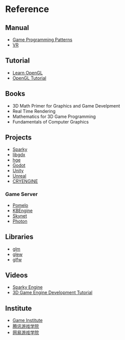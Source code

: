 # Reference

## Manual

* [Game Programming Patterns](https://gameprogrammingpatterns.com/contents.html)
* [VR](https://developers.google.com/vr/)

## Tutorial

* [Learn OpenGL](https://learnopengl.com/)
* [OpenGL Tutorial](http://www.opengl-tutorial.org/)

## Books

* 3D Math Primer for Graphics and Game Develpment
* Real Time Rendering
* Mathematics for 3D Game Programming
* Fundamentals of Computer Graphics

## Projects

* [Sparky](https://github.com/TheCherno/Sparky)
* [libgdx](https://github.com/libgdx/libgdx)
* [hge](https://github.com/kvakvs/hge)
* [Godot](https://github.com/godotengine/godot)
* [Unity](https://github.com/Unity-Technologies/UnityCsReference)
* [Unreal](https://github.com/EpicGames/UnrealEngine)
* [CRYENGINE](https://github.com/CRYTEK/CRYENGINE)

### Game Server

* [Pomelo](https://github.com/NetEase/pomelo)
* [KBEngine](https://github.com/kbengine/kbengine)
* [Skynet](https://github.com/cloudwu/skynet)
* [Photon](https://www.photonengine.com/)

## Libraries

* [glm](https://github.com/g-truc/glm)
* [glew](https://github.com/nigels-com/glew)
* [glfw](https://github.com/glfw/glfw)

## Videos

* [Sparky Engine](https://www.youtube.com/playlist?list=PLlrATfBNZ98fqE45g3jZA_hLGUrD4bo6_)
* [3D Game Engine Development Tutorial](https://www.youtube.com/playlist?list=PLEETnX-uPtBXP_B2yupUKlflXBznWIlL5)

## Institute

* [Game Institute](https://www.gameinstitute.com/)
* [腾讯游戏学院](https://gameinstitute.qq.com/)
* [网易游戏学院](http://game.academy.163.com/)
